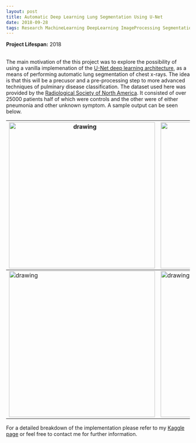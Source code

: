 ```yaml
---
layout: post
title: Automatic Deep Learning Lung Segmentation Using U-Net 
date: 2018-09-28
tags: Research MachineLearning DeepLearning ImageProcessing Segmentation
---
```

**Project Lifespan\:** 2018  
<br>

The main motivation of the this project was to explore the possibility of using a vanilla implemenation of the [U-Net deep learning architecture](https://arxiv.org/abs/1505.04597), as a means of performing automatic lung segmentation of chest x-rays. The idea is that this will be a precusor and a pre-processing step to more advanced techniques of pulminary disease  classification.  The dataset used here was provided by the [Radiological Society of North America](http://www.rsna.org/).  It consisted of over 25000 patients half of which were controls and the other were of either pneumonia and other unknown symptom.  A sample output can be seen below.

| <img src="http://bit.ly/2IAHSZE" alt="drawing" width="400"/> | <img src="http://bit.ly/2IAAXiT" alt="drawing" width="400"/> | <img src="http://bit.ly/2IBQsY7" alt="drawing" width="400"/> |
|------|------|------|
| <img src="http://bit.ly/2IA6kKF" alt="drawing" width="400"/> | <img src="http://bit.ly/2IyQHTu" alt="drawing" width="400"/> | <img src="http://bit.ly/2IDRiUg" alt="drawing" width="400"/> |

For a detailed breakdown of the implementation please refer to my [Kaggle page](https://www.kaggle.com/mgaringo) or feel free to contact me for further information.